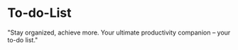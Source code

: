 # To-do-List
"Stay organized, achieve more. Your ultimate productivity companion – your to-do list."
